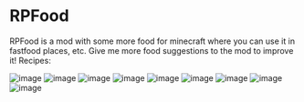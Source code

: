 # RPFood
RPFood is a mod with some more food for minecraft where you can use it in fastfood places, etc.
Give me more food suggestions to the mod to improve it!
Recipes:

![image](https://github.com/user-attachments/assets/6399d3a9-45cf-4a69-8b1e-de8df868f9b7)
![image](https://github.com/user-attachments/assets/9a9b385f-0559-4de3-8137-8e1adb0a970e)
![image](https://github.com/user-attachments/assets/97a0c793-612e-4a0f-9b3a-e68a3112ba36)
![image](https://github.com/user-attachments/assets/db114233-3060-45ee-8a71-443839298481)
![image](https://github.com/user-attachments/assets/3f2b3f10-6621-40d5-a611-e9e6eace46ea)
![image](https://github.com/user-attachments/assets/c06273c9-7312-4e53-a708-c05d984061ce)
![image](https://github.com/user-attachments/assets/1a621153-2a5c-439f-b7e6-f578f1c39fb4)
![image](https://github.com/user-attachments/assets/ca87356d-2567-421b-b0f9-e19f75caf88a)
![image](https://github.com/user-attachments/assets/d9d5c8b1-a1d4-451b-9a69-db26d88f7056)
